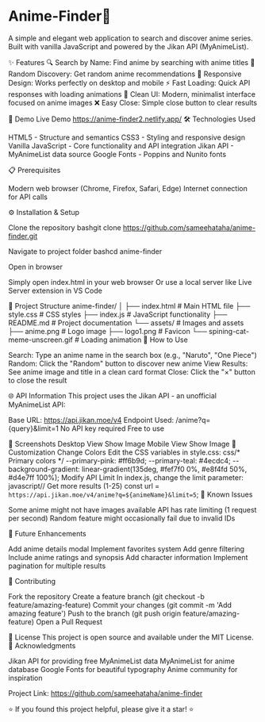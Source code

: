 # Anime-Finder🎌
A simple and elegant web application to search and discover anime series. Built with vanilla JavaScript and powered by the Jikan API (MyAnimeList).

✨ Features
🔍 Search by Name: Find anime by searching with anime titles
🎲 Random Discovery: Get random anime recommendations
📱 Responsive Design: Works perfectly on desktop and mobile
⚡ Fast Loading: Quick API responses with loading animations
🎨 Clean UI: Modern, minimalist interface focused on anime images
❌ Easy Close: Simple close button to clear results

🚀 Demo
Live Demo https://anime-finder2.netlify.app/
🛠️ Technologies Used

HTML5 - Structure and semantics
CSS3 - Styling and responsive design
Vanilla JavaScript - Core functionality and API integration
Jikan API - MyAnimeList data source
Google Fonts - Poppins and Nunito fonts

📋 Prerequisites

Modern web browser (Chrome, Firefox, Safari, Edge)
Internet connection for API calls

⚙️ Installation & Setup

Clone the repository
bashgit clone https://github.com/sameehataha/anime-finder.git

Navigate to project folder
bashcd anime-finder

Open in browser

Simply open index.html in your web browser
Or use a local server like Live Server extension in VS Code



📁 Project Structure
anime-finder/
│
├── index.html          # Main HTML file
├── style.css           # CSS styles
├── index.js            # JavaScript functionality
├── README.md           # Project documentation
└── assets/             # Images and assets
    ├── anime.png       # Logo image
    ├── logo1.png       # Favicon
    └── spining-cat-meme-unscreen.gif  # Loading animation
🎯 How to Use

Search: Type an anime name in the search box (e.g., "Naruto", "One Piece")
Random: Click the "Random" button to discover new anime
View Results: See anime image and title in a clean card format
Close: Click the "×" button to close the result

🌐 API Information
This project uses the Jikan API - an unofficial MyAnimeList API:

Base URL: https://api.jikan.moe/v4
Endpoint Used: /anime?q={query}&limit=1
No API key required
Free to use

📱 Screenshots
Desktop View
Show Image
Mobile View
Show Image
🔧 Customization
Change Colors
Edit the CSS variables in style.css:
css/* Primary colors */
--primary-pink: #ff6b9d;
--primary-teal: #4ecdc4;
--background-gradient: linear-gradient(135deg, #fef7f0 0%, #e8f4fd 50%, #d4e7ff 100%);
Modify API Limit
In index.js, change the limit parameter:
javascript// Get more results (1-25)
const url = `https://api.jikan.moe/v4/anime?q=${animeName}&limit=5`;
🐛 Known Issues

Some anime might not have images available
API has rate limiting (1 request per second)
Random feature might occasionally fail due to invalid IDs

🚀 Future Enhancements

 Add anime details modal
 Implement favorites system
 Add genre filtering
 Include anime ratings and synopsis
 Add character information
 Implement pagination for multiple results

🤝 Contributing

Fork the repository
Create a feature branch (git checkout -b feature/amazing-feature)
Commit your changes (git commit -m 'Add amazing feature')
Push to the branch (git push origin feature/amazing-feature)
Open a Pull Request

📄 License
This project is open source and available under the MIT License.
👏 Acknowledgments

Jikan API for providing free MyAnimeList data
MyAnimeList for anime database
Google Fonts for beautiful typography
Anime community for inspiration

Project Link: https://github.com/sameehataha/anime-finder

⭐ If you found this project helpful, please give it a star! ⭐